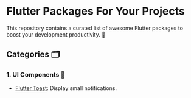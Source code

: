 # Flutter Packages For Your Projects

This repository contains a curated list of awesome Flutter packages to boost your development productivity. 🚀

## Categories 🗂️

### 1. UI Components 🌈
- [Flutter Toast](https://pub.dev/packages/fluttertoast): Display small notifications.
